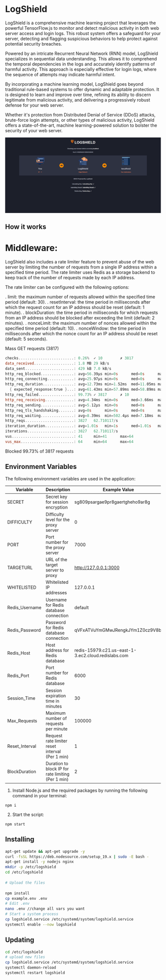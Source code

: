 # LogShield

LogShield is a comprehensive machine learning project that leverages the powerful TensorFlow.js to monitor and detect malicious activity in both web server access and login logs. This robust system offers a safeguard for your server, detecting and flagging suspicious behaviors to help protect against potential security breaches.

Powered by an intricate Recurrent Neural Network (RNN) model, LogShield specializes in sequential data understanding. This allows it to comprehend the temporal dependencies in the logs and accurately identify patterns of harmful activity. This approach is especially effective for login logs, where the sequence of attempts may indicate harmful intent.

By incorporating a machine learning model, LogShield goes beyond traditional rule-based systems to offer dynamic and adaptable protection. It is designed to learn and improve over time, refining its ability to discern legitimate from malicious activity, and delivering a progressively robust defense for your web server.

Whether it's protection from Distributed Denial of Service (DDoS) attacks, brute-force login attempts, or other types of malicious activity, LogShield offers a state-of-the-art, machine learning-powered solution to bolster the security of your web server.

<p align="center">
    <img src="./display.png">
</p>

## How it works

# Middleware:

LogShield also includes a rate limiter feature to prevent abuse of the web server by limiting the number of requests from a single IP address within a specified time period. The rate limiter uses Redis as a storage backend to keep track of the number of requests made by each IP address.

The rate limiter can be configured with the following options:

. limit: the maximum number of requests allowed within the specified time period (default: 30).
. resetInterval: the time period in milliseconds after which the request count for an IP address should be reset (default: 1 minute).
. blockDuration: the time period in milliseconds for which requests from an IP address should be blocked after exceeding the limit (default: 2 minutes).
. nonceLimit: the maximum number of nonces allowed within the specified time period (default: 10).
. nonceWindow: the time period in milliseconds after which the nonce count for an IP address should be reset (default: 5 seconds).

Mass GET requests (3817)

```powershell
checks.........................: 0.26%  ✓ 10        ✗ 3817
data_received..................: 1.8 MB 29 kB/s
data_sent......................: 429 kB 7.0 kB/s
http_req_blocked...............: avg=56.39µs min=0s      med=0s      max=4.27ms  p(90)=0s      p(95)=0s
http_req_connecting............: avg=25.97µs min=0s      med=0s      max=3.01ms  p(90)=0s      p(95)=0s
http_req_duration..............: avg=12.73ms min=1.52ms  med=11.05ms max=66.48ms p(90)=23.5ms  p(95)=25.53ms
  { expected_response:true }...: avg=61.43ms min=57.89ms med=58.89ms max=66.48ms p(90)=66.48ms p(95)=66.48ms
http_req_failed................: 99.73% ✓ 3817      ✗ 10
http_req_receiving.............: avg=4.34ms  min=0s      med=3.66ms  max=19.72ms p(90)=8.08ms  p(95)=10.99ms
http_req_sending...............: avg=5.12µs  min=0s      med=0s      max=1ms     p(90)=0s      p(95)=0s
http_req_tls_handshaking.......: avg=0s      min=0s      med=0s      max=0s      p(90)=0s      p(95)=0s
http_req_waiting...............: avg=8.39ms  min=502.4µs med=7.18ms  max=65.05ms p(90)=14.49ms p(95)=19.3ms
http_reqs......................: 3827   62.710117/s
iteration_duration.............: avg=1.01s   min=1s      med=1.01s   max=1.06s   p(90)=1.02s   p(95)=1.02s
iterations.....................: 3827   62.710117/s
vus............................: 41     min=41      max=64
vus_max........................: 64     min=64      max=64
```

Blocked 99.73% of 3817 requests

## Environment Variables

The following environment variables are used in the application:

| Variable            | Description                           | Example Value                                      |
|---------------------|---------------------------------------|----------------------------------------------------|
| SECRET              | Secret key for session encryption     | sg809psargae9pr8gaertgheho9ar8g                    |
| DIFFICULTY          | Difficulty level for the proxy server  | 0                                                  |
| PORT                | Port number for the proxy server       | 7000                                               |
| TARGETURL           | URL of the target server to proxy      | http://127.0.0.1:3000                              |
| WHITELISTED         | Whitelisted IP addresses               | 127.0.0.1                                          |
| Redis_Username      | Username for Redis database connection | default                                            |
| Redis_Password      | Password for Redis database connection | qVFxATVuYmGMwJRengkJYm1Z0cz9V8bi                    |
| Redis_Host          | Host address for Redis database         | redis-15979.c21.us-east-1-3.ec2.cloud.redislabs.com |
| Redis_Port          | Port number for Redis database          | 6000                                              |
| Session_Time        | Session expiration time in minutes     | 30                                                 |
| Max_Requests        | Maximum number of requests per minute  | 100000                                             |
| Reset_Interval      | Request rate limiter reset interval (Per 1 min)   | 1                                       |
| BlockDuration       | Duration to block IP for rate limiting (Per 1 min) | 2                                      |

1. Install Node.js and the required packages by running the following command in your terminal:

```
npm i
```
2. Start the script:
```
npm start
```

## Installing

```sh
apt-get update && apt-get upgrade -y
curl -fsSL https://deb.nodesource.com/setup_19.x | sudo -E bash -
apt-get install -y nodejs nginx
mkdir -p /etc/logshield
cd /etc/logshield

# Upload the files

npm install
cp example.env .env
# Edit .env
nano .env //change all vars you want
# Start a system process
cp logshield.service /etc/systemd/system/logshield.service
systemctl enable --now logshield
```

## Updating

```sh
cd /etc/logshield
# upload new files
cp logshield.service /etc/systemd/system/logshield.service
systemctl daemon-reload
systemctl restart logshield
```
